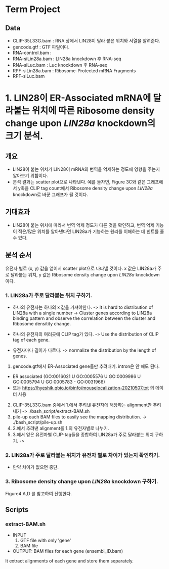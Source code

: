 # Term Project

## Data
- CLIP-35L33G.bam : RNA 상에서 LIN28이 달라 붙은 위치와 서열을 알려준다.
- gencode.gtf : GTF 파일이다.
- RNA-control.bam : 
- RNA-siLin28a.bam : LIN28a knockdown 후 RNA-seq
- RNA-siLuc.bam : Luc knockdown 후 RNA-seq
- RPF-siLin28a.bam : Ribosome-Protected mRNA Fragments
- RPF-siLuc.bam


# 1. LIN28이 ER-Associated mRNA에 달라붙는 위치에 따른 Ribosome density change upon *LIN28a* knockdown의 크기 분석.
## 개요
- LIN28이 붙는 위치가 LIN28이 mRNA의 번역을 억제하는 정도에 영항을 주는지 알아보기 위함이다. 
- 분석 결과는 scatter plot으로 나타낸다. 예를 들자면, Figure 3C와 같은 그래프에서 y축을 CLIP tag count에서 Ribosome density change upon *LIN28a* knockdown로 바꾼 그래프가 될 것이다.

## 기대효과
- LIN28이 붙는 위치에 따라서 번역 억제 정도가 다른 것을 확인하고, 번역 억제 기능이 적은/많은 위치를 알아낸다면 LIN28a가 기능하는 원리를 이해하는 데 힌트를 줄 수 있다.

## 분석 순서
유전자 별로 (x, y) 값을 얻어서 scatter plot으로 나타낼 것이다. x 값은 LIN28a가 주로 달라붙는 위치, y 값은 Ribosome density change upon *LIN28a* knockdown 이다.

### 1. LIN28a가 주로 달라붙는 위치 구하기.
- 하나의 유전자는 하나의 x 값을 가져야한다. -> It is hard to distribution of LIN28a with a single number -> Cluster genes according to LIN28a binding pattern and observe the correlation between the cluster and Ribosome densitity change.

- 하나의 유전자의 여러곳에 CLIP tag가 있다. -> Use the distribution of CLIP tag of each gene.


- 유전자마다 길이가 다르다. -> normalize the distribution by the length of genes.


1. gencode.gtf에서 ER-Associated gene들만 추려내기. intron은 안 해도 된다.
  - ER associated (GO:0016021 U GO:0005576 U GO:0009986 U GO:0005794 U GO:0005783 - GO:0031966)
  - 또는 https://hyeshik.qbio.io/binfo/mouselocalization-20210507.txt 의 데이터 사용
2. CLIP-35L33G.bam 중에서 1.에서 추려낸 유전자에 해당하는 alignment만 추려내기 -> ./bash_script/extract-BAM.sh
3. pile-up each BAM files to easily see the mapping distribution. -> ./bash_script/pile-up.sh
4. 2.에서 추려낸 alignment를 1.의 유전자별로 나누기.
5. 3.에서 얻은 유전자별 CLIP-tag들을 종합하여 LIN28a가 주로 달라붙는 위치 구하기. -> 

### 2. LIN28a가 주로 달라붙는 위치가 유전자 별로 차이가 있는지 확인하기.
- 만약 차이가 없으면 중단.

### 3. Ribosome density change upon *LIN28a* knockdown 구하기.
Figure4 A,D 를 참고하여 진행한다.

## Scripts
### extract-BAM.sh
- INPUT
  1. GTF file with only 'gene'
  2. BAM file
- OUTPUT: BAM files for each gene (ensembl_ID.bam)

It extract alignments of each gene and store them separately. 
